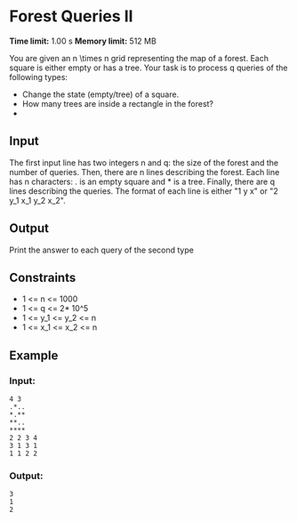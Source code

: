 # Forest Queries II
**Time limit:** 1.00 s **Memory limit:** 512 MB  

You are given an n \times n grid representing the map of a forest. Each square is either empty or has a tree. Your task is to process q queries of the following types:

- Change the state (empty/tree) of a square.
- How many trees are inside a rectangle in the forest?  
- 
## Input  

The first input line has two integers n and q: the size of the forest and the number of queries.
Then, there are n lines describing the forest. Each line has n characters: . is an empty square and * is a tree.
Finally, there are q lines describing the queries. The format of each line is either "1 y x" or "2 y_1 x_1 y_2 x_2".

## Output

Print the answer to each query of the second type  

## Constraints  

- 1 <= n <= 1000
- 1 <= q <= 2* 10^5
- 1 <= y_1 <= y_2 <= n
- 1 <= x_1 <= x_2 <= n
  

## Example
### Input:
```
4 3
.*..
*.**
**..
****
2 2 3 4
3 1 3 1
1 1 2 2
```
### Output:
```
3
1
2
```